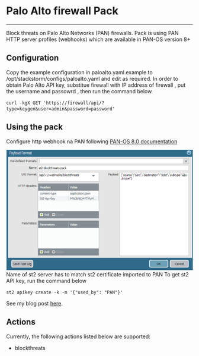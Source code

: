 # Palo Alto firewall Pack
___

Block threats on Palo Alto Networks (PAN) firewalls. Pack is using PAN HTTP server profiles (webhooks) which are available in PAN-OS version 8+
## Configuration

Copy the example configuration in paloalto.yaml.example to /opt/stackstorm/configs/paloalto.yaml and edit as required.
In order to obtain Palo Alto API key, substitue firewall with IP address of firewall , put the username and passowrd , then run the command below.
```
curl -kgX GET 'https://firewall/api/?type=keygen&user=admin&password=password'
```

## Using the pack

Configure http webhook na PAN following  [PAN-OS 8.0 documentation](https://www.paloaltonetworks.com/documentation/80/pan-os/web-interface-help/device/device-server-profiles-http)

![Snapshot of PAN webhook configuration - payload format](https://github.com/IrekRomaniuk/paloalto_blockthreats/blob/master/pan-webhook.PNG)
Name of st2 server has to match st2 certificate imported to PAN
To get st2 API key, run the command below
 ```
st2 apikey create -k -m '{"used_by": "PAN"}'
 ```
See my blog post [here](https://medium.com/@IrekRomaniuk).

## Actions

Currently, the following actions listed below are supported:
- blockthreats

